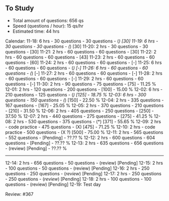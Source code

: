 ## To Study ##

- Total amount of questions:    656 qs
- Speed (questions / hour):     15  qs/hr
- Estimated time:               44  hrs

Calendar:
11-18: 6 hrs    -  30 questions -    30 questions   - (*)        [30]
11-19: 6 hrs    -  30 questions -    30 questions   - (*)        [30]
11-20: 2 hrs    -  30 questions -    30 questions   -            [30]
11-21: 2 hrs    -  60 questions -    60 questions   -            [30]
11-22: 2 hrs    -  60 questions -    60 questions   -            [43]
11-23: 2 hrs    -  60 questions -    60 questions   -            [60]
11-24: 2 hrs    -  60 questions -    60 questions   -            [-]
11-25: 6 hrs    -  60 questions -    60 questions   - (*)        [-]
11-26: 6 hrs    -  60 questions -    60 questions   - (*)        [-]
11-27: 2 hrs    -  60 questions -    60 questions   -            [-]
11-28: 2 hrs    -  60 questions -    60 questions   -            [-]
11-29: 2 hrs    -  60 questions -    60 questions   -            [-]
11-30: 2 hrs    -  90 questions -    75 questions   -            [75]       - 11.25 %
12-01: 2 hrs    - 120 questions -   200 questions   -            [100]      - 15.00 %
12-02: 6 hrs    - 210 questions -   125 questions   - (*)        [125]      - 18.75 %
12-03: 6 hrs    - 300 questions -   150 questions   - (*)        [150]      - 22.50 %
12-04: 2 hrs    - 335 questions -   167 questions   -            [167]      - 25.05 %
12-05: 2 hrs    - 370 questions -   210 questions   -            [210]      - 31.50 %
12-06: 2 hrs    - 405 questions -   250 questions   -            [250]      - 37.50 %
12-07: 2 hrs    - 440 questions -   275 questions   -            [275]      - 41.25 %
12-08: 2 hrs    - 530 questions -   375 questions   - (*)        [371]      - 55.65 %
12-09: 2 hrs    - code practice -   475 questions   - (X)        [475]      - 71.25 %
12-10: 2 hrs    - code practice -   500 questions   - (X ?)      [500]      - 75.00 %
12-11: 2 hrs    - 565 questions -   552 questions   -            [Pending]  - ??.?? %
12-12: 2 hrs    - 600 questions -   604 questions   -            [Pending]  - ??.?? %
12-13: 2 hrs    - 635 questions -   656 questions   - (review)   [Pending]  - ??.?? %
***************************************************************************************
12-14: 2 hrs    - 656 questions -    50 questions   - (review)   [Pending]
12-15: 2 hrs    - 100 questions -    50 questions   - (review)   [Pending]
12-16: 2 hrs    - 250 questions -   250 questions   - (*review*) [Pending]
12-17: 2 hrs    - 250 questions -   250 questions   - (*review*) [Pending]
12-18: 2 hrs    - 100 questions -   100 questions   - (review)   [Pending]
12-19: Test day

Review:  #367
